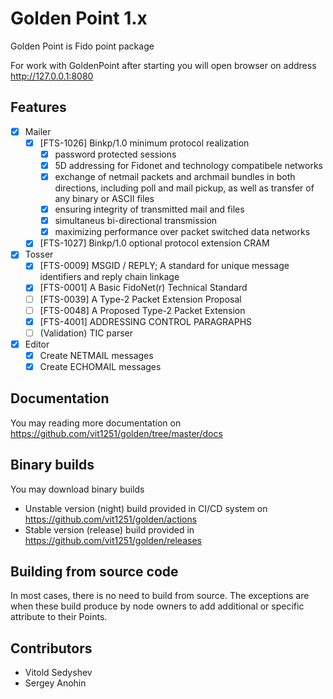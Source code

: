 # Golden Point 1.x

Golden Point is Fido point package

For work with GoldenPoint after starting you will open browser on address http://127.0.0.1:8080

## Features

 - [x] Mailer
   - [x] [FTS-1026] Binkp/1.0 minimum protocol realization
     - [x] password protected sessions
     - [x] 5D addressing for Fidonet and technology compatibele networks
     - [x] exchange of netmail packets and archmail bundles in both
           directions, including poll and mail pickup, as well as transfer
           of any binary or ASCII files
     - [x] ensuring integrity of transmitted mail and files
     - [x] simultaneus bi-directional transmission
     - [x] maximizing performance over packet switched data networks
   - [x] [FTS-1027] Binkp/1.0 optional protocol extension CRAM
 - [x] Tosser
   - [x] [FTS-0009] MSGID / REPLY; A standard for unique message identifiers and reply chain linkage
   - [x] [FTS-0001] A Basic FidoNet(r) Technical Standard
   - [ ] [FTS-0039]	A Type-2 Packet Extension Proposal
   - [ ] [FTS-0048] A Proposed Type-2 Packet Extension
   - [x] [FTS-4001] ADDRESSING CONTROL PARAGRAPHS
   - [ ] (Validation) TIC parser
 - [x] Editor
   - [x] Create NETMAIL messages
   - [x] Create ECHOMAIL messages

## Documentation

You may reading more documentation on https://github.com/vit1251/golden/tree/master/docs

## Binary builds

You may download binary builds

 - Unstable version (night) build provided in CI/CD system on https://github.com/vit1251/golden/actions
 - Stable version (release) build provided in https://github.com/vit1251/golden/releases

## Building from source code

In most cases, there is no need to build from source. The exceptions are when these build produce
by node owners to add additional or specific attribute to their Points.

## Contributors

 * Vitold Sedyshev
 * Sergey Anohin
